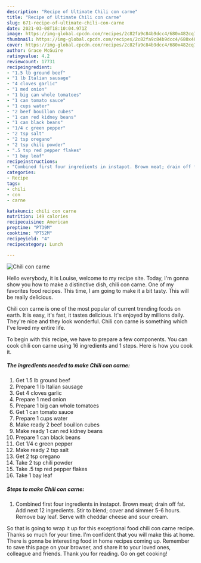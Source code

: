 ```yaml
---
description: "Recipe of Ultimate Chili con carne"
title: "Recipe of Ultimate Chili con carne"
slug: 671-recipe-of-ultimate-chili-con-carne
date: 2021-03-08T18:10:04.971Z
image: https://img-global.cpcdn.com/recipes/2c82fa9c84b9dcc4/680x482cq70/chili-con-carne-recipe-main-photo.jpg
thumbnail: https://img-global.cpcdn.com/recipes/2c82fa9c84b9dcc4/680x482cq70/chili-con-carne-recipe-main-photo.jpg
cover: https://img-global.cpcdn.com/recipes/2c82fa9c84b9dcc4/680x482cq70/chili-con-carne-recipe-main-photo.jpg
author: Grace McGuire
ratingvalue: 4.2
reviewcount: 17731
recipeingredient:
- "1.5 lb ground beef"
- "1 lb Italian sausage"
- "4 cloves garlic"
- "1 med onion"
- "1 big can whole tomatoes"
- "1 can tomato sauce"
- "1 cups water"
- "2 beef bouillon cubes"
- "1 can red kidney beans"
- "1 can black beans"
- "1/4 c green pepper"
- "2 tsp salt"
- "2 tsp oregano"
- "2 tsp chili powder"
- ".5 tsp red pepper flakes"
- "1 bay leaf"
recipeinstructions:
- "Combined first four ingredients in instapot. Brown meat; drain off fat. Add next 12 ingredients. Stir to blend; cover and simmer 5-6 hours. Remove bay leaf. Serve with cheddar cheese and sour cream."
categories:
- Recipe
tags:
- chili
- con
- carne

katakunci: chili con carne 
nutrition: 149 calories
recipecuisine: American
preptime: "PT39M"
cooktime: "PT52M"
recipeyield: "4"
recipecategory: Lunch

---
```



![Chili con carne](https://img-global.cpcdn.com/recipes/2c82fa9c84b9dcc4/680x482cq70/chili-con-carne-recipe-main-photo.jpg)

Hello everybody, it is Louise, welcome to my recipe site. Today, I'm gonna show you how to make a distinctive dish, chili con carne. One of my favorites food recipes. This time, I am going to make it a bit tasty. This will be really delicious.

Chili con carne is one of the most popular of current trending foods on earth. It is easy, it's fast, it tastes delicious. It's enjoyed by millions daily. They're nice and they look wonderful. Chili con carne is something which I've loved my entire life.




To begin with this recipe, we have to prepare a few components. You can cook chili con carne using 16 ingredients and 1 steps. Here is how you cook it.

<!--inarticleads1-->

##### The ingredients needed to make Chili con carne:

1. Get 1.5 lb ground beef
1. Prepare 1 lb Italian sausage
1. Get 4 cloves garlic
1. Prepare 1 med onion
1. Prepare 1 big can whole tomatoes
1. Get 1 can tomato sauce
1. Prepare 1 cups water
1. Make ready 2 beef bouillon cubes
1. Make ready 1 can red kidney beans
1. Prepare 1 can black beans
1. Get 1/4 c green pepper
1. Make ready 2 tsp salt
1. Get 2 tsp oregano
1. Take 2 tsp chili powder
1. Take .5 tsp red pepper flakes
1. Take 1 bay leaf




<!--inarticleads2-->

##### Steps to make Chili con carne:

1. Combined first four ingredients in instapot. Brown meat; drain off fat. Add next 12 ingredients. Stir to blend; cover and simmer 5-6 hours. Remove bay leaf. Serve with cheddar cheese and sour cream.




So that is going to wrap it up for this exceptional food chili con carne recipe. Thanks so much for your time. I'm confident that you will make this at home. There is gonna be interesting food in home recipes coming up. Remember to save this page on your browser, and share it to your loved ones, colleague and friends. Thank you for reading. Go on get cooking!
